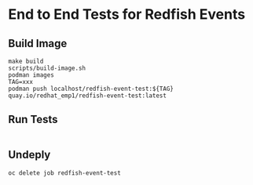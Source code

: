 # End to End Tests for Redfish Events


## Build Image
```
make build
scripts/build-image.sh
podman images
TAG=xxx
podman push localhost/redfish-event-test:${TAG} quay.io/redhat_emp1/redfish-event-test:latest
```

## Run Tests
```

```

## Undeply
```
oc delete job redfish-event-test
```
